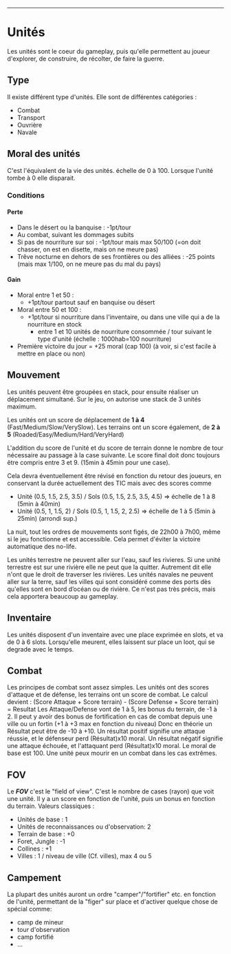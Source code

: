 ____
# Unités
Les unités sont le coeur du gameplay, puis qu'elle permettent au joueur d'explorer, de construire, de récolter, de faire la guerre.
## Type
Il existe différent type d'unités. Elle sont de différentes catégories :
 - Combat
 - Transport
 - Ouvrière
 - Navale

## Moral des unités
C'est l'équivalent de la vie des unités. échelle de 0 à 100. Lorsque l'unité tombe à 0 elle disparait.
### Conditions
#### Perte
 - Dans le désert ou la banquise : -1pt/tour
 - Au combat, suivant les dommages subits
 - Si pas de nourriture sur soi : -1pt/tour mais max 50/100 (=on doit chasser, on est en disette, mais on ne meure pas)
 - Trêve nocturne en dehors de ses frontières ou des alliées : -25 points (mais max 1/100, on ne meure pas du mal du pays)
#### Gain
 - Moral entre 1 et 50 : 
	 - +1pt/tour partout sauf en banquise ou désert
 - Moral entre 50 et 100 : 
	 - +1pt/tour si nourriture dans l'inventaire, ou dans une ville qui a de la nourriture en stock
		 - entre 1 et 10 unités de nourriture consommée / tour suivant le type d'unité (échelle : 1000hab=100 nourriture)
 - Première victoire du jour = +25 moral (cap 100) (à voir, si c'est facile à mettre en place ou non)

## Mouvement
Les unités peuvent être groupées en stack, pour ensuite réaliser un déplacement simultané. Sur le jeu, on autorise une stack de 3 unités maximum.

Les unités ont un score de déplacement de **1 à 4** (Fast/Medium/Slow/VerySlow).
Les terrains ont un score également, de **2 à 5** (Roaded/Easy/Medium/Hard/VeryHard)

L'addition du score de l'unité et du score de terrain donne le nombre de tour nécessaire au passage à la case suivante. 
Le score final doit donc toujours être compris entre 3 et 9. (15min à 45min pour une case).

Cela devra éventuellement être révisé en fonction du retour des joueurs, en conservant la durée actuellement des TIC mais avec des scores comme 
 - Unité (0.5, 1.5, 2.5, 3.5) / Sols (0.5, 1.5, 2.5, 3.5, 4.5) => échelle de 1 à 8 (5min à 40min)
 - Unité (0.5, 1, 1.5, 2) / Sols (0.5, 1, 1.5, 2, 2.5) => échelle de 1 à 5 (5min à 25min) (arrondi sup.)

La nuit, tout les ordres de mouvements sont figés, de 22h00 à 7h00, même si le jeu fonctionne et est accessible. Cela permet d'éviter la victoire automatique des no-life.

Les unités terrestre ne peuvent aller sur l'eau, sauf les rivieres. Si une unité terrestre est sur une rivière elle ne peut que la quitter. Autrement dit elle n'ont que le droit de traverser les rivières. 
Les unités navales ne peuvent aller sur la terre, sauf les villes qui sont considéré comme des ports dès qu'elles sont en bord d’océan ou de rivière. Ce n'est pas très précis, mais cela apportera beaucoup au gameplay.

## Inventaire
Les unités disposent d'un inventaire avec une place exprimée en slots, et va de 0 à 6 slots.
Lorsqu'elle meurent, elles laissent sur place un loot, qui se degrade avec le temps.
## Combat
Les principes de combat sont assez simples. Les unités ont des scores d'attaque et de défense, les terrains ont un score de combat. Le calcul devient :
	(Score Attaque + Score terrain) - (Score Defense + Score terrain) = Resultat
Les Attaque/Defense vont de 1 à 5, les bonus du terrain, de -1 à 2. Il peut y avoir des bonus de fortification en cas de combat depuis une ville ou un fortin (+1 à +3 max en fonction du niveau)
Donc en théorie un Résultat peut être de -10 à +10.
Un résultat positif signifie une attaque réussie, et le défenseur perd (Résultat)x10 moral.
Un résultat négatif signifie une attaque échouée, et l'attaquant perd (Résultat)x10 moral.
Le moral de base est 100. Une unité peux mourir en un combat dans les cas extrêmes.
## FOV
Le **_FOV_** c'est le "field of view". C'est le nombre de cases (rayon) que voit une unité. Il y a un score en fonction de l'unité, puis un bonus en fonction du terrain. Valeurs classiques :
 - Unités de base : 1
 - Unités de reconnaissances ou d'observation: 2
 - Terrain de base : +0
 - Foret, Jungle : -1
 - Collines : +1
 - Villes : 1 / niveau de ville (Cf. villes), max 4 ou 5

## Campement
La plupart des unités auront un ordre "camper"/"fortifier" etc. en fonction de l'unité, permettant de la "figer" sur place et d'activer quelque chose de spécial comme:
 - camp de mineur
 - tour d'observation
 - camp fortifié
 - ...


